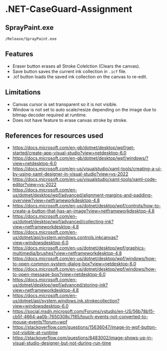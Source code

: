 # .NET-CaseGuard-Assignment
## SprayPaint.exe
```
/Release/SprayPaint.exe
```
## Features
- Eraser button erases all Stroke Colelction (Clears the canvas).
- Save button saves the current ink collection in `.icf` file.
- .icf button loads the saved ink collection on the canvas to re-edit.
## Limitations
- Canvas cursor is set transparent so it is not visible.
- Window is not set to auto scale/resize depending on the image due to bitmap decoder required at runtime.
- Does not have feature to erase canvas stroke by stroke.
## References for resources used
- https://docs.microsoft.com/en-gb/dotnet/desktop/wpf/get-started/create-app-visual-studio?view=netdesktop-6.0
- https://docs.microsoft.com/en-gb/dotnet/desktop/wpf/windows/?view=netdesktop-6.0
- https://docs.microsoft.com/en-us/visualstudio/xaml-tools/creating-a-ui-by-using-xaml-designer-in-visual-studio?view=vs-2022
- https://docs.microsoft.com/en-us/visualstudio/xaml-tools/xaml-code-editor?view=vs-2022
- https://docs.microsoft.com/en-us/dotnet/desktop/wpf/advanced/alignment-margins-and-padding-overview?view=netframeworkdesktop-4.8
- https://docs.microsoft.com/en-us/dotnet/desktop/wpf/controls/how-to-create-a-button-that-has-an-image?view=netframeworkdesktop-4.8
- https://docs.microsoft.com/en-us/dotnet/desktop/wpf/advanced/collecting-ink?view=netframeworkdesktop-4.8
- https://docs.microsoft.com/en-us/dotnet/api/system.windows.controls.inkcanvas?view=windowsdesktop-6.0
- https://docs.microsoft.com/en-us/dotnet/desktop/wpf/graphics-multimedia/brushes?view=netframeworkdesktop-4.8
- https://docs.microsoft.com/en-us/dotnet/desktop/wpf/windows/how-to-open-common-system-dialog-box?view=netdesktop-6.0
- https://docs.microsoft.com/en-us/dotnet/desktop/wpf/windows/how-to-open-message-box?view=netdesktop-6.0
- https://docs.microsoft.com/en-us/dotnet/desktop/wpf/advanced/storing-ink?view=netframeworkdesktop-4.8
- https://docs.microsoft.com/en-us/dotnet/api/system.windows.ink.strokecollection?view=windowsdesktop-6.0
- https://social.msdn.microsoft.com/Forums/vstudio/en-US/56b78b15-cb5f-4664-aa0b-7650308c7f85/touch-events-not-converted-to-mouse-events?forum=wpf
- https://stackoverflow.com/questions/15636047/image-in-wpf-button-not-visible-at-runtime
- https://stackoverflow.com/questions/8483002/image-shows-up-in-visual-studio-designer-but-not-during-run-time
